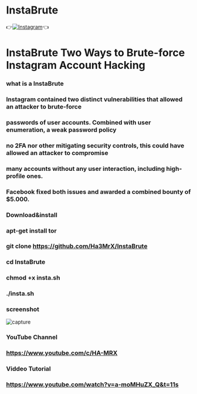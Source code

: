 # InstaBrute
👉[![Instagram](https://img.shields.io/badge/INSTAGRAM-FOLLOW-red?style=for-the-badge&logo=instagram)](https://www.instagram.com/shubham_g0sain)👈

# InstaBrute Two Ways to Brute-force Instagram Account Hacking

### what is a InstaBrute

### Instagram contained two distinct vulnerabilities that allowed an attacker to brute-force
### passwords of user accounts. Combined with user enumeration, a weak password policy
### no 2FA nor other mitigating security controls, this could have allowed an attacker to compromise 
### many accounts without any user interaction, including high-profile ones. 
### Facebook fixed both issues and awarded a combined bounty of $5.000.


### Download&install

### apt-get install tor

### git clone https://github.com/Ha3MrX/InstaBrute

### cd InstaBrute

### chmod +x insta.sh

### ./insta.sh

### screenshot

![capture](https://user-images.githubusercontent.com/33704360/39670422-5738279c-510d-11e8-9f6d-a8e24114a510.PNG)

### YouTube Channel

### https://www.youtube.com/c/HA-MRX

### Viddeo Tutorial

### https://www.youtube.com/watch?v=a-moMHuZX_Q&t=11s
